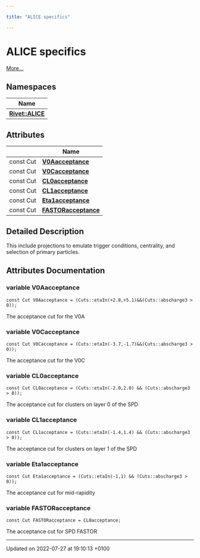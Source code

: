 ```yaml
---

title: "ALICE specifics"

---
```


# ALICE specifics

 [More...](#detailed-description)

## Namespaces

| Name           |
| -------------- |
| **[Rivet::ALICE](http://example.org/namespaces/namespacerivet_1_1alice/)**  |

## Attributes

|                | Name           |
| -------------- | -------------- |
| const Cut | **[V0Aacceptance](http://example.org/modules/group__alice/#variable-v0aacceptance)**  |
| const Cut | **[V0Cacceptance](http://example.org/modules/group__alice/#variable-v0cacceptance)**  |
| const Cut | **[CL0acceptance](http://example.org/modules/group__alice/#variable-cl0acceptance)**  |
| const Cut | **[CL1acceptance](http://example.org/modules/group__alice/#variable-cl1acceptance)**  |
| const Cut | **[Eta1acceptance](http://example.org/modules/group__alice/#variable-eta1acceptance)**  |
| const Cut | **[FASTORacceptance](http://example.org/modules/group__alice/#variable-fastoracceptance)**  |

## Detailed Description


This include projections to emulate trigger conditions, centrality, and selection of primary particles. 



## Attributes Documentation

### variable V0Aacceptance

```
const Cut V0Aacceptance = (Cuts::etaIn(+2.8,+5.1)&&(Cuts::abscharge3 > 0));
```


The acceptance cut for the V0A 


### variable V0Cacceptance

```
const Cut V0Cacceptance = (Cuts::etaIn(-3.7,-1.7)&&(Cuts::abscharge3 > 0));
```


The acceptance cut for the V0C 


### variable CL0acceptance

```
const Cut CL0acceptance = (Cuts::etaIn(-2.0,2.0) && (Cuts::abscharge3 > 0));
```


The acceptance cut for clusters on layer 0 of the SPD 


### variable CL1acceptance

```
const Cut CL1acceptance = (Cuts::etaIn(-1.4,1.4) && (Cuts::abscharge3 > 0));
```


The acceptance cut for clusters on layer 1 of the SPD 


### variable Eta1acceptance

```
const Cut Eta1acceptance = (Cuts::etaIn(-1,1) && (Cuts::abscharge3 > 0));
```


The acceptance cut for mid-rapidity 


### variable FASTORacceptance

```
const Cut FASTORacceptance = CL0acceptance;
```


The acceptance cut for SPD FASTOR 





-------------------------------

Updated on 2022-07-27 at 19:10:13 +0100